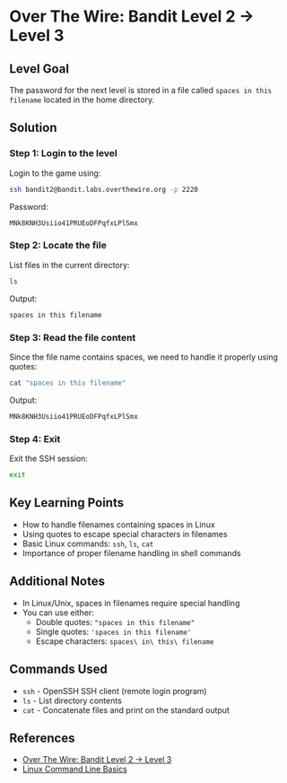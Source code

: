 # Over The Wire: Bandit Level 2 → Level 3

## Level Goal

The password for the next level is stored in a file called `spaces in this filename` located in the home directory.

## Solution

### Step 1: Login to the level
Login to the game using:
```bash
ssh bandit2@bandit.labs.overthewire.org -p 2220
```

Password:
```
MNk8KNH3Usiio41PRUEoDFPqfxLPlSmx
```

### Step 2: Locate the file
List files in the current directory:
```bash
ls
```

Output:
```
spaces in this filename
```

### Step 3: Read the file content
Since the file name contains spaces, we need to handle it properly using quotes:
```bash
cat "spaces in this filename"
```

Output:
```
MNk8KNH3Usiio41PRUEoDFPqfxLPlSmx
```

### Step 4: Exit
Exit the SSH session:
```bash
exit
```

## Key Learning Points

* How to handle filenames containing spaces in Linux
* Using quotes to escape special characters in filenames
* Basic Linux commands: `ssh`, `ls`, `cat`
* Importance of proper filename handling in shell commands

## Additional Notes

* In Linux/Unix, spaces in filenames require special handling
* You can use either:
  * Double quotes: `"spaces in this filename"`
  * Single quotes: `'spaces in this filename'`
  * Escape characters: `spaces\ in\ this\ filename`

## Commands Used
* `ssh` - OpenSSH SSH client (remote login program)
* `ls` - List directory contents
* `cat` - Concatenate files and print on the standard output

## References
* [Over The Wire: Bandit Level 2 → Level 3](https://overthewire.org/wargames/bandit/bandit3.html)
* [Linux Command Line Basics](https://www.gnu.org/software/bash/manual/html_node/Basic-Shell-Features.html)
